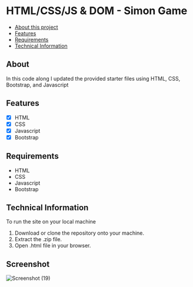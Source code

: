 # HTML/CSS/JS & DOM - Simon Game

- [About this project](#about)
- [Features](#features)
- [Requirements](#requirements)
- [Technical Information](#technical_information)

<a name="about"></a>
## About
In this code along I updated the provided starter files using
HTML, CSS, Bootstrap, and Javascript

<a name="features"></a>
## Features
- [x] HTML
- [x] CSS
- [x] Javascript
- [x] Bootstrap

<a name="requirements"></a>
## Requirements
- HTML
- CSS
- Javascript
- Bootstrap

<a name="technical_information"></a>
## Technical Information

To run the site on your local machine

1. Download or clone the repository onto your machine.
2. Extract the .zip file.
3. Open .html file in your browser.


## Screenshot

![Screenshot (19)](https://github.com/Shishirpratapsingh/Simon-Game/assets/104443899/ac5bfc21-eade-4de3-aeec-dfcd33965fbe)

